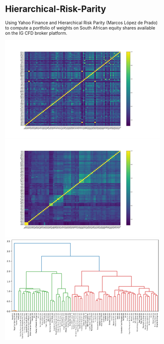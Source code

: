 # Hierarchical-Risk-Parity
Using Yahoo Finance and Hierarchical Risk Parity (Marcos López de Prado) to compute a portfolio of weights on South African equity shares available on the IG CFD broker platform.

![alt text](https://github.com/neil-za-991/Hierarchical-Risk-Parity/blob/main/HRP3_corr0.png?raw=true)
![alt text](https://github.com/neil-za-991/Hierarchical-Risk-Parity/blob/main/HRP3_corr1.png?raw=true)
![alt text](https://github.com/neil-za-991/Hierarchical-Risk-Parity/blob/main/cluster_dendogram.png?raw=true)
